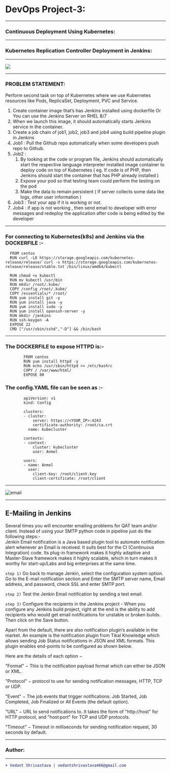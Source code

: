 # DevOps Project-3:
____________________________________________________________________________________________________________________
### Continuous Deployment Using Kubernetes:
____________________________________________________________________________________________________________________
### Kubernetes Replication Controller Deployment in Jenkins: <br/>
____________________________________________________________________________________________________________________
<img src="https://miro.medium.com/max/662/1*WcsxEzPbIGvFBQY6j2in5Q.png"></img>
____________________________________________________________________________________________________________________
### PROBLEM STATEMENT:
Perform second task on top of Kubernetes where we use Kubernetes resources like Pods, ReplicaSet, Deployment, PVC and Service.
1. Create container image that’s has Jenkins installed  using dockerfile  Or You can use the Jenkins Server on RHEL 8/7
2.  When we launch this image, it should automatically starts Jenkins service in the container.
3.  Create a job chain of job1, job2, job3 and  job4 using build pipeline plugin in Jenkins
4.  Job1 : Pull  the Github repo automatically when some developers push repo to Github.
5. Job2 :
    1. By looking at the code or program file, Jenkins should automatically start the respective language interpreter installed image container to deploy code on top of Kubernetes ( eg. If code is of  PHP, then Jenkins should start the container that has PHP already installed )
    2.  Expose your pod so that testing team could perform the testing on the pod
    3. Make the data to remain persistent ( If server collects some data like logs, other user information )
6.  Job3 : Test your app if it  is working or not.
7.  Job4 : if app is not working , then send email to developer with error messages and redeploy the application after code is being edited by the developer
_________________________________________________________________________________________________________
### For connecting to Kubernetes(k8s) and Jenkins via the DOCKERFILE :-
      FROM centos
      RUN curl -LO https://storage.googleapis.com/kubernetes-release/release/`curl -s https://storage.googleapis.com/kubernetes-release/release/stable.txt`/bin/linux/amd64/kubectl

      RUN chmod +x kubectl
      RUN mv kubectl /usr/bin
      RUN mkdir /root/.kube/
      COPY /config /root/.kube/
      COPY /essentials/* /root/
      RUN yum install git -y
      RUN yum install java -y
      RUN yum install sudo -y
      RUN yum install openssh-server -y
      RUN mkdir /jenkins
      RUN ssh-keygen -A
      EXPOSE 22
      CMD ["/usr/sbin/sshd","-D"] && /bin/bash
_____________________________________________________________________________________________________________________________________________________________________
### The DOCKERFILE to expose HTTPD is:-

            FROM centos
            RUN yum install httpd -y
            RUN echo /usr/sbin/httpd >> /etc/bashrc
            COPY / /var/www/html/
            EXPOSE 80

### The config.YAML file can be seen as :-

            apiVersion: v1
            kind: Config

            clusters:
            - cluster:
                server: https://<YOUR_IP>:4243
                certificate-authority: /root/ca.crt
              name: kubecluster

            contexts:
            - context:
                cluster: kubecluster
                user: Anmol

            users:
            - name: Anmol
              user:
                client-key: /root/client.key
                client-certificate: /root/client
_________________________________________________________________________________________________________________________________
![email](https://miro.medium.com/max/600/1*qzDG-ROC1aUkVZ-LYVe5pA.jpeg)
_____________________________________________________________________________________________________________________________________________________________________
## E-Mailing in Jenkins
Several times you will encounter emailing problems for QAT team and/or client. Instead of using your SMTP python code in pipeline just do the following steps:-<br/>
Jenkin Email notification is a Java based plugin tool to automate notification alert whenever an Email is received. It suits best for the CI (Continuous Integration) code. Its plug-in framework makes it highly adaptive and Master-Slave framework makes it highly scalable, which in turn makes it worthy for start-up/Labs and big enterprises at the same time.

`step 1)` Go back to manage Jenkin, select the configuration system option. Go to the E-mail notification section and Enter the SMTP server name, Email address, and password, check SSL and enter SMTP port.

`step 2)` Test the Jenkin Email notification by sending a test email.

`step 3)` Configure the recipients in the Jenkins project - When you configure any Jenkins build project, right at the end is the ability to add recipients who would get email notifications for unstable or broken builds. Then click on the Save button.

Apart from the default, there are also notification plugin’s available in the market. An example is the notification plugin from Tikal Knowledge which allows sending Job Status notifications in JSON and XML formats. This plugin enables end-points to be configured as shown below.


Here are the details of each option −

"Format" − This is the notification payload format which can either be JSON or XML.

"Protocol" − protocol to use for sending notification messages, HTTP, TCP or UDP.

"Event" − The job events that trigger notifications: Job Started, Job Completed, Job Finalized or All Events (the default option).

"URL" − URL to send notifications to. It takes the form of "http://host" for HTTP protocol, and "host:port" for TCP and UDP protocols.

"Timeout" − Timeout in milliseconds for sending notification request, 30 seconds by default.

____________________________________________________________________________________________________________________
### Author:
----------------------------------
```diff
+ Vedant Shrivastava | vedantshrivastava466@gmail.com
```
